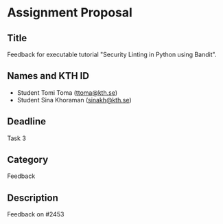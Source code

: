 # Assignment Proposal

## Title
Feedback for executable tutorial "Security Linting in Python using Bandit".

## Names and KTH ID

  - Student Tomi Toma (ttoma@kth.se)
  - Student Sina Khoraman (sinakh@kth.se)

## Deadline

Task 3
## Category

Feedback
## Description
Feedback on #2453
